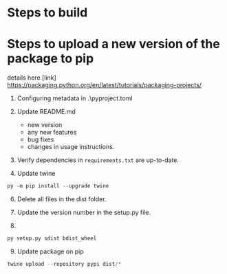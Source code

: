 
# Steps to build 


# Steps to upload a new version of the package to pip 

details here [link] https://packaging.python.org/en/latest/tutorials/packaging-projects/

1. Configuring metadata in .\pyproject.toml

2. Update README.md
    - new version
    - any new features
    - bug fixes
    - changes in usage instructions.

4. Verify dependencies in `requirements.txt` are up-to-date.

5. Update twine 
```python
py -m pip install --upgrade twine
```

6. Delete all files in the dist folder.

7. Update the version number in the setup.py file.

8. 
``` python
py setup.py sdist bdist_wheel
```

9. Update package on pip
```python
twine upload --repository pypi dist/*
``` 

